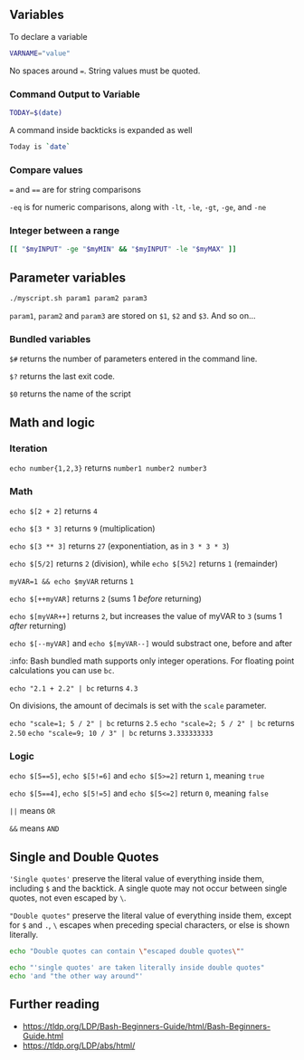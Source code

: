 ## Variables
To declare a variable
```bash
VARNAME="value"
```
No spaces around `=`. String values must be quoted.

### Command Output to Variable
```bash
TODAY=$(date)
```
A command inside backticks is expanded as well
```bash
Today is `date`
```
### Compare values
`=` and `==` are for string comparisons

`-eq` is for numeric comparisons, along with `-lt`, `-le`, `-gt`, `-ge`, and `-ne`

### Integer between a range
```bash
[[ "$myINPUT" -ge "$myMIN" && "$myINPUT" -le "$myMAX" ]]
```
## Parameter variables
```bash
./myscript.sh param1 param2 param3 
```
`param1`, `param2` and `param3` are stored on `$1`, `$2` and `$3`. And so on...  

### Bundled variables
`$#` returns the number of parameters entered in the command line.

`$?` returns the last exit code.

`$0` returns the name of the script

## Math and logic

### Iteration
`echo number{1,2,3}` returns `number1 number2 number3`
### Math

`echo $[2 + 2]` returns `4`

`echo $[3 * 3]` returns `9` (multiplication)

`echo $[3 ** 3]` returns `27` (exponentiation, as in `3 * 3 * 3`)

`echo $[5/2]` returns `2` (division), while `echo $[5%2]` returns `1` (remainder) 

`myVAR=1 && echo $myVAR` returns `1`

`echo $[++myVAR]` returns `2` (sums 1 *before* returning)

`echo $[myVAR++]` returns `2`, but increases the value of myVAR to `3` (sums 1 *after* returning)

`echo $[--myVAR]` and `echo $[myVAR--]` would substract one, before and after

:info: Bash bundled math supports only integer operations. For floating point calculations you can use `bc`. 

`echo "2.1 + 2.2" | bc` returns `4.3`

On divisions, the amount of decimals is set with the `scale` parameter.

`echo "scale=1; 5 / 2" | bc` returns `2.5`
`echo "scale=2; 5 / 2" | bc` returns `2.50`
`echo "scale=9; 10 / 3" | bc` returns `3.333333333`

### Logic
`echo $[5==5]`, `echo $[5!=6]` and `echo $[5>=2]` return `1`, meaning `true`

`echo $[5==4]`, `echo $[5!=5]` and `echo $[5<=2]` return `0`, meaning `false`

`||` means `OR`

`&&` means `AND`

## Single and Double Quotes
`'Single quotes'` preserve the literal value of everything inside them, including `$` and the backtick. A single quote may not occur between single quotes, not even escaped by `\`.

`"Double quotes"` preserve the literal value of everything inside them, except for `$` and `.`, `\` escapes when preceding special characters, or else is shown literally.
```bash
echo "Double quotes can contain \"escaped double quotes\""
```
```bash
echo "'single quotes' are taken literally inside double quotes"
echo 'and "the other way around"'
```
## Further reading
* https://tldp.org/LDP/Bash-Beginners-Guide/html/Bash-Beginners-Guide.html
* https://tldp.org/LDP/abs/html/
